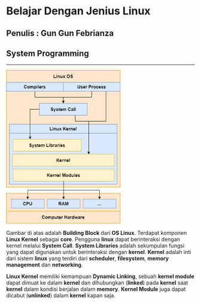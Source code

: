 # Belajar Dengan Jenius Linux

## Penulis : Gun Gun Febrianza

## System Programming

---------------------

<img src="../assets/SystemProgrammingLinux.png" style="zoom:80%;" />

Gambar di atas adalah **Building Block** dari **OS Linux**. Terdapat komponen **Linux Kernel** sebagai **core**. Pengguna **linux** dapat berinteraksi dengan kernel melalui **System Call**. **System Libraries** adalah sekumpulan fungsi yang dapat digunakan untuk berinteraksi dengan **kernel**. **Kernel** adalah inti dari sistem **linux** yang terdiri dari **scheduler**, **filesystem**, **memory management** dan **networking**.

**Linux Kernel** memiliki kemampuan **Dynamic Linking**, sebuah **kernel module** dapat dimuat ke dalam **kernel** dan dihubungkan (**linked**) pada **kernel** saat **kernel** dalam kondisi berjalan dalam **memory**. **Kernel Module** juga dapat dicabut (**unlinked**) dalam **kernel** kapan saja.

